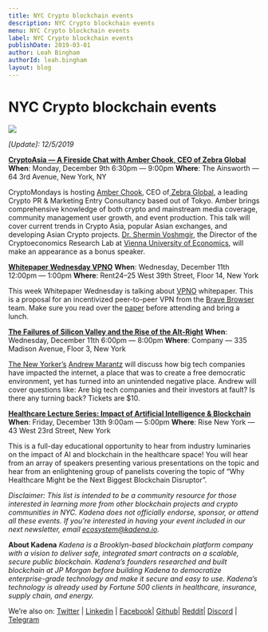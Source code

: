 ```yaml
---
title: NYC Crypto blockchain events
description: NYC Crypto blockchain events
menu: NYC Crypto blockchain events
label: NYC Crypto blockchain events
publishDate: 2019-03-01
author: Leah Bingham
authorId: leah.bingham
layout: blog
---
```


# NYC Crypto blockchain events

![](/assets/blog/1_Y4t6fTY50F49I4Bm-4SomA.webp)

_[Update]: 12/5/2019_

**[CryptoAsia — A Fireside Chat with Amber Chook, CEO of Zebra Global](https://www.meetup.com/cryptomondaysnyc/events/wrvglryzqbmb/)**
**When**: Monday, December 9th 6:30pm — 9:00pm **Where**: The Ainsworth — 64 3rd
Avenue, New York, NY

CryptoMondays is hosting [Amber Chook](https://www.linkedin.com/in/amberchook/),
CEO of[ Zebra Global](https://www.zebra-global.co/), a leading Crypto PR &
Marketing Entry Consultancy based out of Tokyo. Amber brings comprehensive
knowledge of both crypto and mainstream media coverage, community management
user growth, and event production. This talk will cover current trends in Crypto
Asia, popular Asian exchanges, and developing Asian Crypto projects.
[Dr. Shermin Voshmgir](https://www.linkedin.com/in/sherminvoshmgir/), the
Director of the Cryptoeconomics Research Lab at
[Vienna University of Economics](https://wu.ac.at/), will make an appearance as
a bonus speaker.

**[Whitepaper Wednesday VPNO](https://www.meetup.com/Crypto-NYC/events/266874791/)**
**When**: Wednesday, December 11th 12:00pm — 1:00pm **Where**: Rent24–25 West
39th Street, Floor 14, New York

This week Whitepaper Wednesday is talking about
[VPNO](https://brave.com/vpn0-a-privacy-preserving-distributed-virtual-private-network/)
whitepaper. This is a proposal for an incentivized peer-to-peer VPN from the
[Brave Browser](https://brave.com/) team. Make sure you read over the
[paper](https://brave.com/vpn0-a-privacy-preserving-distributed-virtual-private-network/)
before attending and bring a lunch.

**[The Failures of Silicon Valley and the Rise of the Alt-Right](https://andrewmarantzcompany.splashthat.com/)**
**When**: Wednesday, December 11th 6:00pm — 8:00pm **Where**: Company — 335
Madison Avenue, Floor 3, New York

[The New Yorker’s](https://www.newyorker.com/)
[Andrew Marantz](https://www.newyorker.com/contributors/andrew-marantz) will
discuss how big tech companies have impacted the internet, a place that was to
create a free democratic environment, yet has turned into an unintended negative
place. Andrew will cover questions like: Are big tech companies and their
investors at fault? Is there any turning back? Tickets are $10.

**[Healthcare Lecture Series: Impact of Artificial Intelligence & Blockchain](https://www.eventbrite.com/e/healthcare-lecture-series-impact-of-artificial-intelligence-blockchain-tickets-77503267359?aff=ebdssbdestsearch)**
**When**: Friday, December 13th 9:00am — 5:00pm **Where**: Rise New York — 43
West 23rd Street, New York

This is a full-day educational opportunity to hear from industry luminaries on
the impact of AI and blockchain in the healthcare space! You will hear from an
array of speakers presenting various presentations on the topic and hear from an
enlightening group of panelists covering the topic of “Why Healthcare Might be
the Next Biggest Blockchain Disruptor”.

_Disclaimer: This list is intended to be a community resource for those
interested in learning more from other blockchain projects and crypto
communities in NYC. Kadena does not officially endorse, sponsor, or attend all
these events. If you’re interested in having your event included in our next
newsletter, email [ecosystem@kadena.io](mailto:ecosystem@kadena.io)._

**About Kadena** _Kadena is a Brooklyn-based blockchain platform company with a
vision to deliver safe, integrated smart contracts on a scalable, secure public
blockchain. Kadena’s founders researched and built blockchain at JP Morgan
before building Kadena to democratize enterprise-grade technology and make it
secure and easy to use. Kadena’s technology is already used by Fortune 500
clients in healthcare, insurance, supply chain, and energy._

We’re also on: [Twitter](http://twitter.com/kadena_io) |
[Linkedin](https://www.linkedin.com/company/kadena-llc/) |
[Facebook](https://www.facebook.com/pg/Kadena-194125367992879)|
[Github](https://github.com/kadena-io)| [Reddit](http://reddit.com/r/kadena)|
[Discord](https://discord.gg/bsUcWmX) | [Telegram](http://kadena.io/chat)
